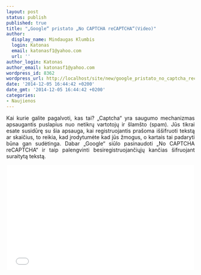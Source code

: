 ```yaml
---
layout: post
status: publish
published: true
title: "„Google“ pristato „No CAPTCHA reCAPTCHA“(Video)"
author:
  display_name: Mindaugas Klumbis
  login: Katonas
  email: katonasf1@yahoo.com
  url: ''
author_login: Katonas
author_email: katonasf1@yahoo.com
wordpress_id: 8362
wordpress_url: http://localhost/site/new/google_pristato_no_captcha_recaptchavideo/
date: '2014-12-05 16:44:42 +0200'
date_gmt: '2014-12-05 16:44:42 +0200'
categories:
- Naujienos
---
```

<p style="text-align: justify;">
	Kai kurie galite pagalvoti, kas tai? &bdquo;Captcha&ldquo; yra saugumo mechanizmas apsaugantis puslapius nuo netikrų vartotojų ir &scaron;lam&scaron;to (spam). Jūs tikrai esate susidūrę su &scaron;ia apsauga, kai registruojantis pra&scaron;oma i&scaron;&scaron;ifruoti tekstą ar skaičius, to reikia, kad įrodytumėte kad jūs žmogus, o kartais tai padaryti būna gan sudėtinga. Dabar &bdquo;Google&ldquo; siūlo pasinaudoti &bdquo;No CAPTCHA reCAPTCHA&ldquo; ir taip palengvinti besiregistruojančiųjų kančias &scaron;ifruojant suraitytą tekstą.</p>
<p style="text-align: center;">
	<iframe allowfullscreen="" frameborder="0" height="281" src="//www.youtube.com/embed/jwslDn3ImM0" width="500"></iframe></p>
